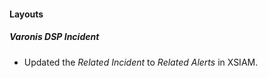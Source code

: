 
#### Layouts
##### Varonis DSP Incident
- Updated the *Related Incident* to *Related Alerts* in XSIAM.
